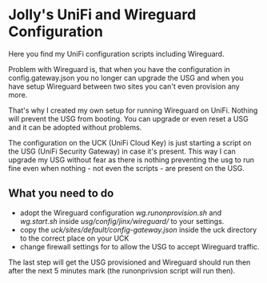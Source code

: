 # Jolly's UniFi and Wireguard Configuration

Here you find my UniFi configuration scripts including Wireguard. 

Problem with Wireguard is, that when you have the configuration in config.gateway.json you no longer can upgrade the USG and when you have setup Wireguard between two sites you can't even provision any more. 

That's why I created my own setup for running Wireguard on UniFi. Nothing will prevent the USG from booting. You can upgrade or even reset a USG and it can be adopted without problems.

The configuration on the UCK (UniFi Cloud Key) is just starting a script on the USG (UniFi Security Gateway) in case it's present. This way I can upgrade my USG without fear as there is nothing preventing the usg to run fine even when nothing - not even the scripts - are present on the USG.

## What you need to do

- adopt the Wireguard configuration *wg.runonprovision.sh* and *wg.start.sh* inside *usg/config/jinx/wireguard/* to your settings.
- copy the *uck/sites/default/config-gateway.json* inside the uck directory to the correct place on your UCK
- change firewall settings for to allow the USG to accept Wireguard traffic.

The last step will get the USG provisioned and Wireguard should run then after the next 5 minutes mark (the runonprivsion script will run then).

